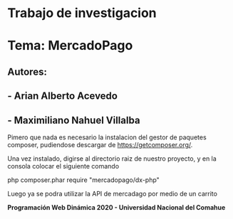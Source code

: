 # Trabajo de investigacion

# Tema: MercadoPago

## Autores:

## - Arian Alberto Acevedo

## - Maximiliano Nahuel Villalba

Pimero que nada es necesario la instalacion del gestor de paquetes composer, pudiendose descargar de https://getcomposer.org/.

Una vez instalado, digirse al directorio raiz de nuestro proyecto, y en la consola colocar el siguiente comando

php composer.phar require "mercadopago/dx-php"

Luego ya se podra utilizar la API de mercadago por medio de un carrito

**Programación Web Dinámica 2020 - Universidad Nacional del Comahue**
